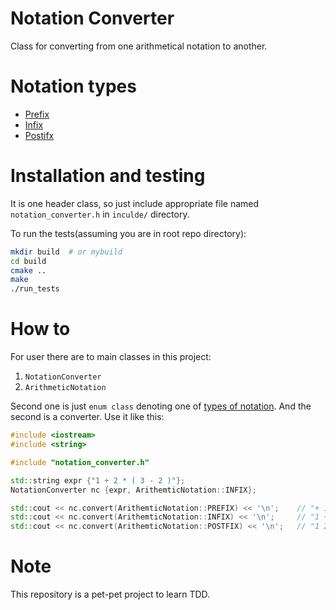 # Notation Converter

Class for converting from one arithmetical notation to another. 

# Notation types

- [Prefix](https://en.wikipedia.org/wiki/Polish_notation)
- [Infix](https://en.wikipedia.org/wiki/Infix_notation)
- [Postifx](https://en.wikipedia.org/wiki/Reverse_Polish_notation)

# Installation and testing

It is one header class, so just include appropriate file named `notation_converter.h` in `inculde/` directory.

To run the tests(assuming you are in root repo directory):
```bash
mkdir build  # or mybuild
cd build
cmake ..
make
./run_tests
```

# How to

For user there are to main classes in this project:
1. `NotationConverter`
1. `ArithmeticNotation`

Second one is just `enum class` denoting one of [types of notation](#notation-types). And the second is a converter. 
Use it like this:
```c++
#include <iostream>
#include <string>

#include "notation_converter.h"

std::string expr {"1 + 2 * ( 3 - 2 )"};
NotationConverter nc {expr, ArithemticNotation::INFIX};

std::cout << nc.convert(ArithemticNotation::PREFIX) << '\n';    // "+ 1 * 2 - 3 2"
std::cout << nc.convert(ArithemticNotation::INFIX) << '\n';     // "1 + 2 * ( 3 - 2 )"
std::cout << nc.convert(ArithemticNotation::POSTFIX) << '\n';   // "1 2 3 2 - * +"

```

# Note

This repository is a pet-pet project to learn TDD.
